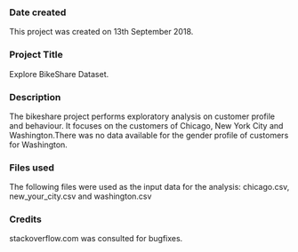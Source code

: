 ### Date created
This project was created on 13th September 2018.

### Project Title
Explore BikeShare Dataset.

### Description
The bikeshare project performs exploratory analysis on customer profile and behaviour.
It focuses on the customers of Chicago, New York City and Washington.There was no data
available for the gender profile of customers for Washington.

### Files used
The following files were used as the input data for the analysis:
chicago.csv, new_your_city.csv and washington.csv

### Credits
stackoverflow.com was consulted for bugfixes.

